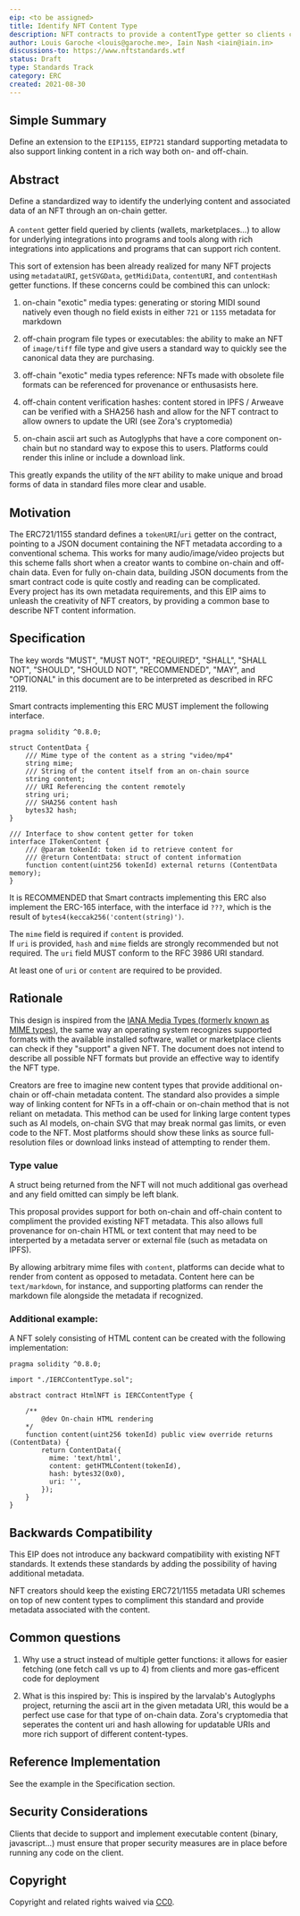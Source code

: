 ```yaml
---
eip: <to be assigned>
title: Identify NFT Content Type
description: NFT contracts to provide a contentType getter so clients can identify the type of NFT and how to fetch metadata
author: Louis Garoche <louis@garoche.me>, Iain Nash <iain@iain.in>
discussions-to: https://www.nftstandards.wtf
status: Draft
type: Standards Track
category: ERC
created: 2021-08-30
---
```


## Simple Summary
Define an extension to the `EIP1155`, `EIP721` standard supporting metadata to also support linking content in a rich way both on- and off-chain.
    
## Abstract
Define a standardized way to identify the underlying content and associated data of an NFT through an on-chain getter.<br><br>
 A `content` getter field queried by clients (wallets, marketplaces...) to allow for underlying integrations into programs and tools along with rich integrations into applications and programs that can support rich content.

    
This sort of extension has been already realized for many NFT projects using `metadataURI`, `getSVGData`, `getMidiData`, `contentURI`, and `contentHash` getter functions. If these concerns could be combined this can unlock:


1. on-chain "exotic" media types: generating or storing MIDI sound natively even though no field exists in either `721` or `1155` metadata for markdown

2. off-chain program file types or executables: the ability to make an NFT of `image/tiff` file type and give users a standard way to quickly see the canonical data they are purchasing.
3. off-chain "exotic" media types reference: NFTs made with obsolete file formats can be referenced for provenance or enthusasists here.
4. off-chain content verification hashes: content stored in IPFS / Arweave can be verified with a SHA256 hash and allow for the NFT contract to allow owners to update the URI (see Zora's cryptomedia)
5. on-chain ascii art such as Autoglyphs that have a core component on-chain but no standard way to expose this to users. Platforms could render this inline or include a download link.

This greatly expands the utility of the `NFT` ability to make unique and broad forms of data in standard files more clear and usable.
    
## Motivation
    
The ERC721/1155 standard defines a `tokenURI`/`uri` getter on the contract, pointing to a JSON document containing the NFT metadata according to a conventional schema. This works for many audio/image/video projects but this scheme falls short when a creator wants to combine on-chain and off-chain data. Even for fully on-chain data, building JSON documents from the smart contract code is quite costly and reading can be complicated. <br>
Every project has its own metadata requirements, and this EIP aims to unleash the creativity of NFT creators, by providing a common base to describe NFT content information.<br>

## Specification
    
The key words "MUST", "MUST NOT", "REQUIRED", "SHALL", "SHALL NOT", "SHOULD", "SHOULD NOT", "RECOMMENDED", "MAY", and "OPTIONAL" in this document are to be interpreted as described in RFC 2119.<br>

Smart contracts implementing this ERC MUST implement the following interface.

```solidity
pragma solidity ^0.8.0;

struct ContentData {
    /// Mime type of the content as a string "video/mp4"
    string mime;
    /// String of the content itself from an on-chain source
    string content;
    /// URI Referencing the content remotely
    string uri;
    /// SHA256 content hash
    bytes32 hash;
}

/// Interface to show content getter for token
interface ITokenContent {
    /// @param tokenId: token id to retrieve content for
    /// @return ContentData: struct of content information
    function content(uint256 tokenId) external returns (ContentData memory);
}
```

It is RECOMMENDED that Smart contracts implementing this ERC also implement the ERC-165 interface, with the interface id ```???```, which is the result of ```bytes4(keccak256('content(string)')```.

The `mime` field is required if `content` is provided.<br>
If `uri` is provided, `hash` and `mime` fields are strongly recommended but not required. The `uri` field MUST conform to the RFC 3986 URI standard.


At least one of `uri` or `content` are required to be provided.

## Rationale
This design is inspired from the [IANA Media Types (formerly known as MIME types)](https://www.iana.org/assignments/media-types/media-types.xhtml), the same way an operating system recognizes supported formats with the available installed software, wallet or marketplace clients can check if they "support" a given NFT. The document does not intend to describe all possible NFT formats but provide an effective way to identify the NFT type.

Creators are free to imagine new content types that provide additional on-chain or off-chain metadata content. The standard also provides a simple way of linking content for NFTs in a off-chain or on-chain method that is not reliant on metadata. This method can be used for linking large content types such as AI models, on-chain SVG that may break normal gas limits, or even code to the NFT. Most platforms should show these links as source full-resolution files or download links instead of attempting to render them.

### Type value
A struct being returned from the NFT will not much additional gas overhead and any field omitted can simply be left blank.
    
    
This proposal provides support for both on-chain and off-chain content to compliment the provided existing NFT metadata. This also allows full provenance for on-chain HTML or text content that may need to be interperted by a metadata server or external file (such as metadata on IPFS).

By allowing arbitrary mime files with `content`, platforms can decide what to render from content as opposed to metadata. Content here can be `text/markdown`, for instance, and supporting platforms can render the markdown file alongside the metadata if recognized.


### Additional example:

A NFT solely consisting of HTML content can be created with the following implementation:

```solidity
pragma solidity ^0.8.0;

import "./IERCContentType.sol";

abstract contract HtmlNFT is IERCContentType {
    
    /**
        @dev On-chain HTML rendering
    */
    function content(uint256 tokenId) public view override returns (ContentData) {
        return ContentData({
          mime: 'text/html',
          content: getHTMLContent(tokenId),
          hash: bytes32(0x0),
          uri: '',
        });
    }
}
```

## Backwards Compatibility

This EIP does not introduce any backward compatibility with existing NFT standards. It extends these standards by adding the possibility of having additional metadata.

NFT creators should keep the existing ERC721/1155 metadata URI schemes on top of new content types to compliment this standard and provide metadata associated with the content.
    
## Common questions

1. Why use a struct instead of multiple getter functions: it allows for easier fetching (one fetch call vs up to 4) from clients and more gas-efficent code for deployment

2. What is this inspired by: This is inspired by the larvalab's Autoglyphs project, returning the ascii art in the given metadata URI, this would be a perfect use case for that type of on-chain data. Zora's cryptomedia that seperates the content uri and hash allowing for updatable URIs and more rich support of different content-types.

## Reference Implementation

See the example in the Specification section.

## Security Considerations

Clients that decide to support and implement executable content (binary, javascript...) must ensure that proper security measures are in place before running any code on the client.

## Copyright
Copyright and related rights waived via [CC0](https://creativecommons.org/publicdomain/zero/1.0/).
